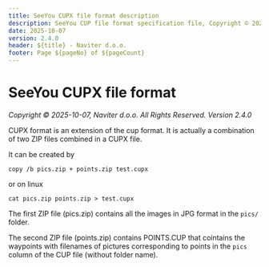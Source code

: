 ```yaml
---
title: SeeYou CUPX file format description 
description: SeeYou CUP file format specification file, Copyright © 2021, Naviter d.o.o. All Rights Reserved
date: 2025-10-07
version: 2.4.0
header: ${title} - Naviter d.o.o.
footer: Page ${pageNo} of ${pageCount}
---
```


# SeeYou CUPX file format

*Copyright © 2025-10-07, Naviter d.o.o. All Rights Reserved. Version 2.4.0*



CUPX format is an extension of the cup format. It is actually a combination of two ZIP files combined in a CUPX file.

It can be created by

`copy /b pics.zip + points.zip test.cupx`

or on linux

`cat pics.zip points.zip > test.cupx`

The first ZIP file (pics.zip) contains all the images in JPG format in the `pics/` folder. 

The second ZIP file (points.zip) contains POINTS.CUP that cointains the waypoints with filenames of pictures corresponding to points in the `pics` column of the CUP file (without folder name).